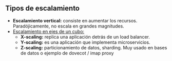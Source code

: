 ## Tipos de escalamiento

* **Escalamiento vertical:** consiste en aumentar los recursos. Paradójicamente, no escala en grandes magnitudes.
* [Escalamiento en ejes de un cubo:](https://microservices.io/articles/scalecube.html)
	* **X-scaling:** replica una aplicación detrás de un load balancer.
	* **Y-scaling:** es una aplicación que implementa microservicios.
	* **Z-scaling:** particionamiento de datos, sharding. Muy usado en bases de datos o ejemplo de dovecot / imap proxy

